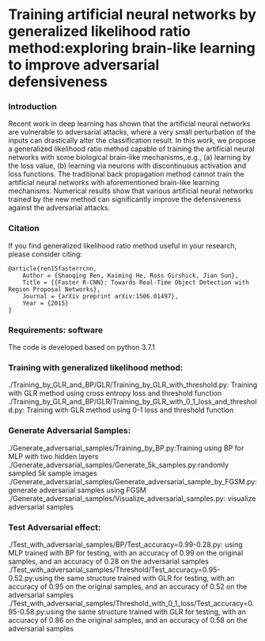 # Training artificial neural networks by generalized likelihood ratio method:exploring brain-like learning to improve adversarial defensiveness

### Introduction
Recent work in deep learning has shown that the artificial neural networks  are vulnerable to adversarial attacks, where a very small perturbation of the inputs can drastically alter the classification result. In this work, we propose a generalized likelihood ratio method capable of training the artificial neural networks with some biological brain-like mechanisms,.e.g., (a) learning by the loss value, (b) learning via neurons with discontinuous activation and loss functions. The traditional back propagation method cannot train the artificial neural networks with aforementioned brain-like learning mechanisms. Numerical results show that various artificial neural networks trained by the new method can significantly improve the defensiveness against the adversarial attacks. 

### Citation

If you find generalized likelihood ratio method useful in your research, please consider citing:

    @article{ren15fasterrcnn,
        Author = {Shaoqing Ren, Kaiming He, Ross Girshick, Jian Sun},
        Title = {{Faster R-CNN}: Towards Real-Time Object Detection with Region Proposal Networks},
        Journal = {arXiv preprint arXiv:1506.01497},
        Year = {2015}
    }
    
### Requirements: software

The code is developed based on python 3.7.1

### Training with generalized likelihood method:
./Training_by_GLR_and_BP/GLR/Training_by_GLR_with_threshold.py: Training with GLR method using cross entropy loss and threshold function
./Training_by_GLR_and_BP/GLR/Training_by_GLR_with_0_1_loss_and_threshold.py: Training with GLR method using 0-1 loss and threshold function

### Generate Adversarial Samples:
./Generate_adversarial_samples/Training_by_BP.py:Training using BP for MLP with two hidden layers
./Generate_adversarial_samples/Generate_5k_samples.py:randomly sampled 5k sample images
./Generate_adversarial_samples/Generate_adversarial_sample_by_FGSM.py: generate adversarial samples using FGSM
./Generate_adversarial_samples/Visualize_adversarial_samples.py: visualize adversarial samples

### Test Adversarial effect:
./Test_with_adversarial_samples/BP/Test_accuracy=0.99-0.28.py: using MLP trained with BP for testing, with an accuracy of 0.99 on the original samples, and an accuracy of 0.28 on the adversarial samples
./Test_with_adversarial_samples/Threshold/Test_accuracy=0.95-0.52.py:using the same structure trained with GLR for testing, with an accuracy of 0.95 on the original samples, and an accuracy of 0.52 on the adversarial samples
./Test_with_adversarial_samples/Threshold_with_0_1_loss/Test_accuracy=0.95-0.58.py:using the same structure trained with GLR for testing, with an accuracy of 0.86 on the original samples, and an accuracy of 0.58 on the adversarial samples



